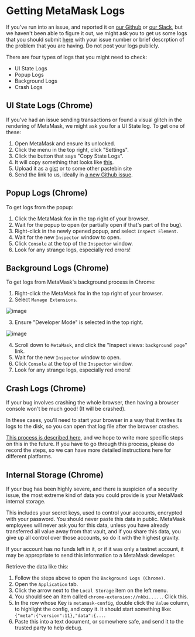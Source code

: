 # Getting MetaMask Logs

If you've run into an issue, and reported it on [our Github](https://github.com/MetaMask/metamask-plugin/issues) or [our Slack](http://slack.metamask.io/), but we haven't been able to figure it out, we might ask you to get us some logs that you should submit [here](http://metamask.consensyssupport.happyfox.com/home) with your issue number or brief descrption of the problem that you are having. Do not post your logs publicly.

There are four types of logs that you might need to check:
- UI State Logs
- Popup Logs
- Background Logs
- Crash Logs

## UI State Logs (Chrome)

If you've had an issue sending transactions or found a visual glitch in the rendering of MetaMask, we might ask you for a UI State log.  To get one of these:

1. Open MetaMask and ensure its unlocked.
2. Click the menu in the top right, click "Settings".
3. Click the button that says "Copy State Logs".
4. It will copy something that looks like [this](https://github.com/MetaMask/metamask-plugin/blob/master/development/states/account-detail.json).
5. Upload it as a [gist](https://gist.github.com/) or to some other pastebin site 
6. Send the link to us, ideally in [a new Github issue](https://github.com/MetaMask/metamask-plugin/issues/new).


## Popup Logs (Chrome)

To get logs from the popup:

1. Click the MetaMask fox in the top right of your browser.
2. Wait for the popup to open (or partially open if that's part of the bug).
3. Right-click in the newly opened popup, and select `Inspect Element`.
4. Wait for the new `Inspector` window to open.
5. Click `Console` at the top of the `Inspector` window.
6. Look for any strange logs, especially red errors!

## Background Logs (Chrome)

To get logs from MetaMask's background process in Chrome:

1. Right-click the MetaMask fox in the top right of your browser.
2. Select `Manage Extensions`.

  ![image](https://cloud.githubusercontent.com/assets/1474978/22399076/f54b8d24-e549-11e6-9bf4-48bf8767f20d.png)

3. Ensure "Developer Mode" is selected in the top right.

  ![image](https://cloud.githubusercontent.com/assets/1474978/22398918/52c8e388-e546-11e6-92d5-dcf6daed7718.png)

4. Scroll down to `MetaMask`, and click the "Inspect views: `background page`" link.
5. Wait for the new `Inspector` window to open.
6. Click `Console` at the top of the `Inspector` window.
7. Look for any strange logs, especially red errors!

## Crash Logs (Chrome)

If your bug involves crashing the whole browser, then having a browser console won't be much good! (It will be crashed).

In these cases, you'll need to start your browser in a way that it writes its logs to the disk, so you can open that log file after the browser crashes.

[This process is described here](https://www.chromium.org/for-testers/enable-logging), and we hope to write more specific steps on this in the future. If you have to go through this process, please do record the steps, so we can have more detailed instructions here for different platforms.

## Internal Storage (Chrome)

If your bug has been highly severe, and there is suspicion of a security issue, the most extreme kind of data you could provide is your MetaMask internal storage.

This includes your secret keys, used to control your accounts, encrypted with your password. You should never paste this data in public. MetaMask employees will never ask you for this data, unless you have already transferred all value away from that vault, and if you share this data, you give up all control over those accounts, so do it with the highest gravity.

If your account has no funds left in it, or if it was only a testnet account, it may be appropriate to send this information to a MetaMask developer.

Retrieve the data like this:

1. Follow the steps above to open the `Background Logs (Chrome)`.
2. Open the `Application` tab.
3. Click the arrow next to the `Local Storage` item on the left menu.
4. You should see an item called `chrome-extension://nkbi.....`.  Click this.
5. In the row whose Key is `metamask-config`, double click the `Value` column, to highlight the config, and copy it. It should start something like: `{"meta":{"version":11},"data":{...`.
6. Paste this into a text document, or somewhere safe, and send it to the trusted party to help debug.
